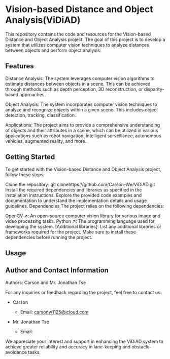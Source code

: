 # Vision-based Distance and Object Analysis(ViDiAD)
This repository contains the code and resources for the Vision-based Distance and Object Analysis project. The goal of this project is to develop a system that utilizes computer vision techniques to analyze distances between objects and perform object analysis.

## Features
Distance Analysis: The system leverages computer vision algorithms to estimate distances between objects in a scene. This can be achieved through methods such as depth perception, 3D reconstruction, or disparity-based approaches.

Object Analysis: The system incorporates computer vision techniques to analyze and recognize objects within a given scene. This includes object detection, tracking, classification.

Applications: The project aims to provide a comprehensive understanding of objects and their attributes in a scene, which can be utilized in various applications such as robot navigation, intelligent surveillance, autonomous vehicles, augmented reality, and more.

## Getting Started
To get started with the Vision-based Distance and Object Analysis project, follow these steps:

Clone the repository: git clonehttps://github.com/Carson-We/ViDiAD.git
Install the required dependencies and libraries as specified in the installation instructions.
Explore the provided code examples and documentation to understand the implementation details and usage guidelines.
Dependencies
The project relies on the following dependencies:

OpenCV ↗: An open-source computer vision library for various image and video processing tasks.
Python ↗: The programming language used for developing the system.
[Additional libraries]: List any additional libraries or frameworks required for the project.
Make sure to install these dependencies before running the project.

## Usage

## Author and Contact Information
Authors: Carson and Mr. Jonathan Tse

For any inquiries or feedback regarding the project, feel free to contact us:

- Carson
  - Email: carsonw1125@icloud.com

- Mr. Jonathan Tse
  - Email: 

We appreciate your interest and support in enhancing the ViDiAD system to achieve greater reliability and accuracy in lane-keeping and obstacle-avoidance tasks.
